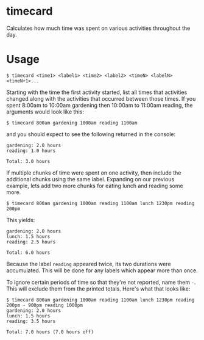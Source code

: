 # timecard

Calculates how much time was spent on various activities throughout the day.

# Usage
```
$ timecard <time1> <label1> <time2> <label2> <timeN> <labelN> <timeN+1>...
```

Starting with the time the first activity started, list all times that activities changed along with the activities that occurred between those times. If you spent 8:00am to 10:00am gardening then 10:00am to 11:00am reading, the arguments would look like this:

```
$ timecard 800am gardening 1000am reading 1100am
```

and you should expect to see the following returned in the console:

```
gardening: 2.0 hours
reading: 1.0 hours

Total: 3.0 hours
```

If multiple chunks of time were spent on one activity, then include the additional chunks using the same label. Expanding on our previous example, lets add two more chunks for eating lunch and reading some more.

```
$ timecard 800am gardening 1000am reading 1100am lunch 1230pm reading 200pm
```

This yields:

```
gardening: 2.0 hours
lunch: 1.5 hours
reading: 2.5 hours

Total: 6.0 hours
```

Because the label `reading` appeared twice, its two durations were accumulated. This will be done for any labels which appear more than once.

To ignore certain periods of time so that they're not reported, name them `-`. This will exclude them from the printed totals. Here's what that looks like:

```
$ timecard 800am gardening 1000am reading 1100am lunch 1230pm reading 200pm - 900pm reading 1000pm
gardening: 2.0 hours
lunch: 1.5 hours
reading: 3.5 hours

Total: 7.0 hours (7.0 hours off)
```
